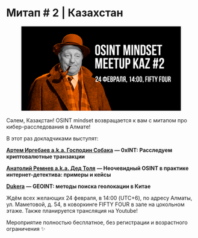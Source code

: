 # Митап # 2 | Казахстан

<figure><img src="../../.gitbook/assets/meetup_kaz_2_announce1_ru.png" alt=""><figcaption></figcaption></figure>

Сәлем, Казақстан! OSINT mindset возвращается к вам с митапом про кибер-расследования в Алмате!

В этот раз докладчиками выступят:

[**Артем Иргебаев a.k.a. Господин Собака**](https://t.me/gspdnsobaka) **— 0xINT: Расследуем криптовалютные транзакции**

[**Анатолий Ремнев a.k.a. Дед Толя**](https://t.me/Remnew) **— Неочевидный OSINT в практике интернет-детектива: примеры и кейсы**

[**Dukera**](https://t.me/dukera) **— GEOINT: методы поиска геолокации в Китае**

Ждём всех желающих 24 февраля, в 14:00 (UTC+6), по адресу Алматы, ул. Маметовой, д. 54, в коворкинге FIFTY FOUR в зале на цокольном этаже. Также планируется трансляция на Youtube!

Мероприятие полностью бесплатное, без регистрации и возрастного ограничения ✨
